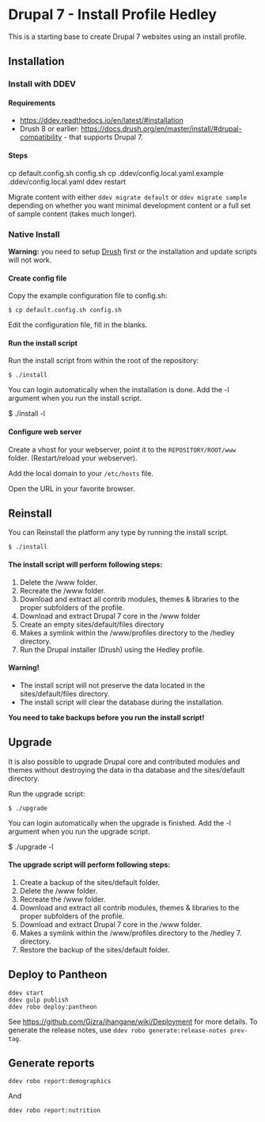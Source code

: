 # Drupal 7 - Install Profile Hedley

This is a starting base to create Drupal 7 websites using an install profile.


## Installation

### Install with DDEV

#### Requirements

 - https://ddev.readthedocs.io/en/latest/#installation
 - Drush 8 or earlier: https://docs.drush.org/en/master/install/#drupal-compatibility - that supports Drupal 7.

#### Steps

  cp default.config.sh config.sh
  cp .ddev/config.local.yaml.example .ddev/config.local.yaml
  ddev restart

Migrate content with either `ddev migrate default` or `ddev migrate sample`
depending on whether you want minimal development content or a full set of
sample content (takes much longer).

### Native Install

**Warning:** you need to setup [Drush](https://github.com/drush-ops/drush)
first or the installation and update scripts will not work.

#### Create config file

Copy the example configuration file to config.sh:

	$ cp default.config.sh config.sh

Edit the configuration file, fill in the blanks.


#### Run the install script

Run the install script from within the root of the repository:

	$ ./install

You can login automatically when the installation is done. Add the -l argument
when you run the install script.

  $ ./install -l


#### Configure web server

Create a vhost for your webserver, point it to the `REPOSITORY/ROOT/www` folder.
(Restart/reload your webserver).

Add the local domain to your ```/etc/hosts``` file.

Open the URL in your favorite browser.



## Reinstall

You can Reinstall the platform any type by running the install script.

	$ ./install


#### The install script will perform following steps:

1. Delete the /www folder.
2. Recreate the /www folder.
3. Download and extract all contrib modules, themes & libraries to the proper
   subfolders of the profile.
4. Download and extract Drupal 7 core in the /www folder
5. Create an empty sites/default/files directory
6. Makes a symlink within the /www/profiles directory to the /hedley
   directory.
7. Run the Drupal installer (Drush) using the Hedley profile.

#### Warning!

* The install script will not preserve the data located in the
  sites/default/files directory.
* The install script will clear the database during the installation.

**You need to take backups before you run the install script!**



## Upgrade

It is also possible to upgrade Drupal core and contributed modules and themes
without destroying the data in tha database and the sites/default directory.

Run the upgrade script:

	$ ./upgrade

You can login automatically when the upgrade is finished. Add the -l argument
when you run the upgrade script.

  $ ./upgrade -l


#### The upgrade script will perform following steps:

1. Create a backup of the sites/default folder.
2. Delete the /www folder.
3. Recreate the /www folder.
4. Download and extract all contrib modules, themes & libraries to the proper
   subfolders of the profile.
5. Download and extract Drupal 7 core in the /www folder.
6. Makes a symlink within the /www/profiles directory to the
   /hedley 7. directory.
7. Restore the backup of the sites/default folder.


## Deploy to Pantheon

```
ddev start
ddev gulp publish
ddev robo deploy:pantheon
```

See https://github.com/Gizra/ihangane/wiki/Deployment for more details.
To generate the release notes, use `ddev robo generate:release-notes prev-tag`.

## Generate reports

```
ddev robo report:demographics
```

And

```
ddev robo report:nutrition
```
